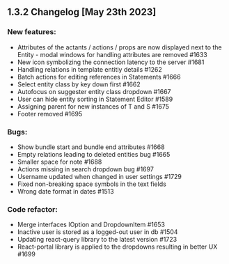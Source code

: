 ## 1.3.2 Changelog [May 23th 2023]

### New features:

- Attributes of the actants / actions / props are now displayed next to the Entity - modal windows for handling attributes are removed #1633
- New icon symbolizing the connection latency to the server #1681
- Handling relations in template entitiy details #1262
- Batch actions for editing references in Statements #1666
- Select entity class by key down first #1662
- Autofocus on suggester entity class dropdown #1667
- User can hide entity sorting in Statement Editor #1589
- Assigning parent for new instances of T and S #1675
- Footer removed #1695

### Bugs:

- Show bundle start and bundle end attributes #1668
- Empty relations leading to deleted entities bug #1665
- Smaller space for note #1688
- Actions missing in search dropdown bug #1697
- Username updated when changed in user settings #1729
- Fixed non-breaking space symbols in the text fields
- Wrong date format in dates #1513

### Code refactor:

- Merge interfaces IOption and DropdownItem #1653
- Inactive user is stored as a logged-out user in db #1504
- Updating react-query library to the latest version #1723
- React-portal library is applied to the dropdowns resulting in better UX #1699
